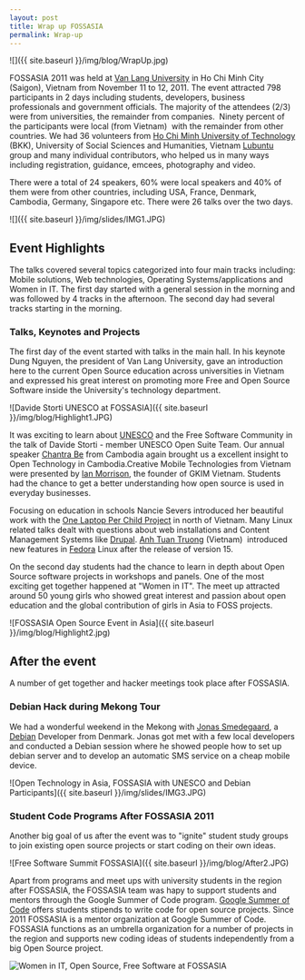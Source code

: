 ```yaml
---  
layout: post  
title: Wrap up FOSSASIA
permalink: Wrap-up
---  
```



![]({{ site.baseurl }}/img/blog/WrapUp.jpg)


FOSSASIA 2011 was held at [Van Lang University](http://www.vanlanguni.edu.vn/) in Ho Chi Minh City (Saigon), Vietnam from November 11 to 12, 2011. The  event attracted 798 participants in 2 days including students,  developers, business professionals and government officials. The  majority of the attendees (2/3) were from universities, the remainder  from companies. &nbsp;Ninety percent of the participants were local (from  Vietnam) &nbsp;with the remainder from other countries. We had 36 volunteers  from [Ho Chi Minh University of Technology](http://www.hcmut.edu.vn/) (BKK), University of Social Sciences and Humanities, Vietnam [Lubuntu](http://lubuntu.net) group and many individual contributors, who helped us in many ways  including registration, guidance, emcees, photography and video.


There  were a total of 24 speakers, 60% were local speakers and 40% of them  were from other countries, including USA, France, Denmark, Cambodia,  Germany, Singapore etc. There were 26 talks over the two days.

![]({{ site.baseurl }}/img/slides/IMG1.JPG)

## Event Highlights


The  talks covered several topics categorized into four main tracks   including: Mobile solutions, Web technologies, Operating   Systems/applications and Women in IT. The first day started with a  general  session in the morning and was followed by 4 tracks in the  afternoon. The second day had several tracks starting in the morning.

### Talks, Keynotes and Projects

The  first day of the event started with talks in the main hall. In his  keynote Dung Nguyen, the president of Van Lang University, gave an  introduction here to the current Open Source education across  universities in Vietnam and expressed his great interest on promoting  more Free and Open Source Software inside the University's technology  department.

![Davide Storti UNESCO at FOSSASIA]({{ site.baseurl }}/img/blog/Highlight1.JPG)

It was exciting to learn about [UNESCO](http://www.unesco.org/new/en/communication-and-information/) and the Free Software Community in the talk of Davide Storti - member UNESCO Open Suite Team. Our annual speaker [Chantra Be](https://twitter.com/chantra) from Cambodia again brought us a excellent insight to Open Technology  in Cambodia.Creative Mobile Technologies from Vietnam were presented by [Ian Morrison](http://gkxim.vn/about-us/),  the founder of GKIM Vietnam. Students had the chance to get a better  understanding how open source is used in everyday businesses.

Focusing on education in schools Nancie Severs introduced her beautiful work with the [One Laptop Per Child Project](http://olpc.vn) in north of Vietnam. Many Linux related talks dealt with questions about web installations and Content Management Systems like [Drupal](http://drupal.org). [Anh Tuan Truong](http://blog.iwayvietnam.com/tuanta/) (Vietnam)&nbsp; introduced new features in [Fedora](http://fedoraproject.org) Linux after the release of version 15.

On  the second day students had the chance to learn in depth about Open  Source software projects in workshops and panels. One of the most  exciting get together happened at "Women in IT". The meet up attracted  around 50 young girls who showed great interest and passion about open  education and the global contribution of girls in Asia to FOSS projects.

![FOSSASIA Open Source Event in Asia]({{ site.baseurl }}/img/blog/Highlight2.jpg)


## After the event

A number of get together and hacker meetings took place after FOSSASIA.

### Debian Hack during Mekong Tour

We had a wonderful weekend in the Mekong with [Jonas Smedegaard](http://dr.jones.dk/), a [Debian](http://debian.org) Developer from Denmark. Jonas got met with a few local developers and  conducted a Debian session where he showed people how to set up debian  server and to develop an automatic SMS service on a cheap mobile device.

![Open Technology in Asia, FOSSASIA with UNESCO and Debian Participants]({{ site.baseurl }}/img/slides/IMG3.JPG)

### Student Code Programs After FOSSASIA 2011

Another  big goal of us after the event was to "ignite" student study groups to  join existing open source projects or start coding on their own ideas.

![Free Software Summit FOSSASIA]({{ site.baseurl }}/img/blog/After2.JPG)

Apart  from programs and meet ups with university students in the region after  FOSSASIA, the FOSSASIA team was hapy to support students and mentors  through the Google Summer of Code program. [Google Summer of Code](http://google-melange.com) offers students stipends to write code for open source projects. Since  2011 FOSSASIA is a mentor organization at Google Summer of Code.  FOSSASIA functions as an umbrella organization for a number of projects  in the region and supports new coding ideas of students independently  from a big Open Source project.

![Women in IT, Open Source, Free Software at FOSSASIA]({{site.baseurl}}/img/blog/After3.JPG)